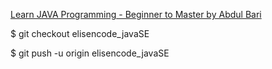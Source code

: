 [Learn JAVA Programming - Beginner to Master by Abdul Bari](https://www.udemy.com/course/java-se-programming/?couponCode=OT50624NEW)

$ git checkout elisencode_javaSE

$ git push -u origin elisencode_javaSE